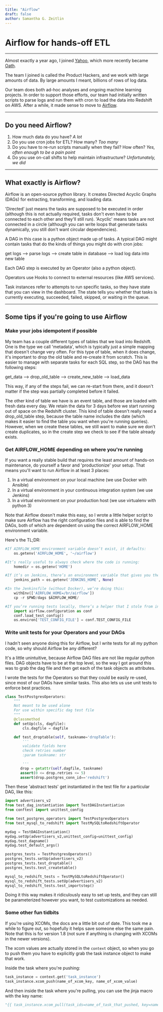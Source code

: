 ```yaml
---
title: "Airflow"
draft: false
author: Samantha G. Zeitlin
---
```



# Airflow for hands-off ETL
-----

Almost exactly a year ago, I joined [Yahoo][1], which more recently became [Oath][2]. 

The team I joined is called the Product Hackers, and we work with large amounts of data. By large amounts I meant, billions of rows of log data. 

Our team does both ad-hoc analyses and ongoing machine learning projects. In order to support those efforts, our team had initially written scripts to parse logs and run them with cron to load the data into Redshift on AWS. After a while, it made sense to move to [Airflow][3]. 

----------
## Do you need Airflow? ##

 1. How much data do you have?    *A lot*
2. Do you use cron jobs for ETL? How many?     *Too many*
3. Do you have to re-run scripts manually when they fail? How often?      *Yes, often enough to be a pain point*
4. Do you use on-call shifts to help maintain infrastructure?      *Unfortunately, we did*


----------
## What exactly is Airflow? ##

Airflow is an open-source python library. It creates Directed Acyclic Graphs (DAGs) for extracting, transforming, and loading data. 

'Directed' just means the tasks are supposed to be executed in order (although this is not actually required, tasks don't even have to be connected to each other and they'll still run). 'Acyclic' means tasks are not connected in a circle (although you can write loops that generate tasks dynamically, you still don't want circular dependencies). 

A DAG in this case is a python object made up of tasks. A typical DAG might contain tasks that do the kinds of things you might do with cron jobs:

get logs --> parse logs --> create table in database --> load log data into new table

Each DAG step is executed by an Operator (also a python object). 

Operators use Hooks to connect to external resources (like AWS services). 

Task instances refer to attempts to run specific tasks, so they have state that you can view in the dashboard. The state tells you whether that tasks is currently executing, succeeded, failed, skipped, or waiting in the queue. 


----------
## Some tips if you're going to use Airflow ##

### Make your jobs idempotent if possible ###

My team has a couple different types of tables that we load into Redshift. One is the type we call 'metadata', which is typically just a simple mapping that doesn't change very often. For this type of table, when it does change, it's important to drop the old table and re-create it from scratch. This is easier to manage with separate tasks for each SQL step, so the DAG has the following steps: 

get_data --> drop_old_table --> create_new_table --> load_data
 
This way, if any of the steps fail, we can re-start from there, and it doesn't matter if the step was partially completed before it failed. 

The other kind of table we have is an event table, and those are loaded with fresh data every day. We retain the data for 3 days before we start running out of space on the Redshift cluster. This kind of table doesn't really need a drop_old_table step, because the table name includes the date (which makes it easier to find the table you want when you're running queries). However, when we create these tables, we still want to make sure we don't create duplicates, so in the create step we check to see if the table already exists. 

### Get AIRFLOW_HOME depending on where you're running ###

If you want a really stable build that requires the least amount of hands-on maintenance, do yourself a favor and 'productionize' your setup. That means you'll want to run Airflow in at least 3 places:

 1. In a virtual environment on your local machine (we use Docker with Ansible)
 2. In a virtual environment in your continuous integration system (we use Jenkins)
 3. In a virtual environment on your production host (we use virtualenv with python 3)

Note that Airflow doesn't make this easy, so I wrote a little helper script to make sure Airflow has the right configuration files and is able to find the DAGs, both of which are dependent on using the correct AIRFLOW_HOME environment variable. 

Here's the TL;DR:

```python
#If AIRFLOW_HOME environment variable doesn’t exist, it defaults:
    os.getenv('AIRFLOW_HOME', '~/airflow')

#It’s really useful to always check where the code is running:
    homedir = os.getenv('HOME')

#If it’s on Jenkins, there’s an environment variable that gives you the path for that:
    jenkins_path = os.getenv('JENKINS_HOME', None)

#In the Jenkinsfile (without Docker), we’re doing this: 
    withEnv(['AIRFLOW_HOME=/br/airflow'])
    cp -r $PWD/dags $AIRFLOW_HOME/

#If you’re running tests locally, there’s a helper that I stole from inside Airflow’s guts:
    import airflow.configuration as conf
    conf.load_test_config()
    os.environ['TEST_CONFIG_FILE'] = conf.TEST_CONFIG_FILE
```

### Write unit tests for your Operators and your DAGs ###

I hadn't seen anyone doing this for Airflow, but I write tests for all my python code, so why should Airflow be any different?

It's a little unintuitive, because Airflow DAG files are not like regular python files. DAG objects have to be at the top level, so the way I got around this was to grab the dag file and then get each of the task objects as attributes. 

I wrote the tests for the Operators so that they could be easily re-used, since most of our DAGs have similar tasks. This also lets us use unit tests to enforce best practices. 

```python
class TestPostgresOperators:
    """
    Not meant to be used alone
    For use within specific dag test file
    """
    @classmethod
    def setUp(cls, dagfile):
        cls.dagfile = dagfile

    def test_droptable(self, taskname='dropTable'):
        '''
        validate fields here
        check retries number
        :param taskname: str

        '''
       drop = getattr(self.dagfile, taskname)
       assert(0 <= drop.retries <= 5)
       assert(drop.postgres_conn_id=='redshift')
```

Then these 'abstract tests' get instantiated in the test file for a particular DAG, like this:

```python
import advertisers_v2
from test_dag_instantiation import TestDAGInstantiation
from conftest import unittest_config

from test_postgres_operators import TestPostgresOperators
from test_mysql_to_redshift import TestMySQLtoRedshiftOperator

mydag = TestDAGInstantiation()
mydag.setUp(advertisers_v2,unittest_config=unittest_config)
mydag.test_dagname()
mydag.test_default_args()

postgres_tests = TestPostgresOperators()
postgres_tests.setUp(advertisers_v2)
postgres_tests.test_droptable()
postgres_tests.test_createtable()

mysql_to_redshift_tests = TestMySQLtoRedshiftOperator()
mysql_to_redshift_tests.setUp(advertisers_v2)
mysql_to_redshift_tests.test_importstep()
```

Doing it this way makes it ridiculously easy to set up tests, and they can still be parameterized however you want, to test customizations as needed. 


### Some other fun tidbits ###

If you're using XCOMs, the docs are a little bit out of date. This took me a while to figure out, so hopefully it helps save someone else the same pain. Note that this is for version 1.8 (not sure if anything is changing with XCOMs in the newer versions). 

The xcom values are actually stored in the `context` object, so when you go to push them you have to explicitly grab the task instance object to make that work.

Inside the task where you're pushing:

```python
task_instance = context.get('task_instance')
task_instance.xcom_push(name_of_xcom_key, name_of_xcom_value)
```

And then inside the task where you're pulling, you can use the jinja macro with the key name:

```python
"{{ task_instance.xcom_pull(task_ids=name_of_task_that_pushed, key=name_of_xcom_key) }}"
```
 

  [1]: https://www.yahoo.com
  [2]: https://www.oath.com
  [3]: http://pythonhosted.org/airflow/
